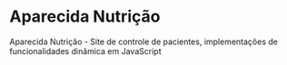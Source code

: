 # Aparecida Nutrição
Aparecida Nutrição - Site de controle de pacientes, implementações de funcionalidades dinâmica em JavaScript
